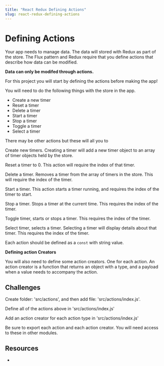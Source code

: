 ```yaml
---
title: "React Redux Defining Actions"
slug: react-redux-defining-actions
---
```


# Defining Actions

Your app needs to manage data. The data will stored with Redux 
as part of the store. The Flux pattern and Redux require that 
you define actions that describe how data can be modified.

**Data can only be modifed through actions.**

For this project you will start by defining the actions before 
making the app! 
 
You will need to do the following things with the store in the app. 
 
- Create a new timer
- Reset a timer 
- Delete a timer
- Start a timer 
- Stop a timer 
- Toggle a timer 
- Select a timer 
 
There may be other actions but these will all you to 

Create new timers. Creating a timer will add a new timer object to 
an array of timer objects held by the store. 

Reset a timer to 0. This action will require the index of that timer. 

Delete a timer. Removes a timer from the array of timers in the 
store. This will require the index of the timer. 

Start a timer. This action starts a timer running, and requires the 
index of the timer to start. 

Stop a timer. Stops a timer at the current time. This requires 
the index of the timer. 

Toggle timer, starts or stops a timer. This requires the index of 
the timer. 

Select timer, selects a timer. Selecting a timer will display 
details about that timer. This requires the index of the timer. 

Each action should be defined as a `const` with string value.  

**Defining action Creators**

You will also need to define some action creators. One for each 
action. An action creator is a function that returns an object 
with a type, and a payload when a value needs to accompany the
action. 

## Challenges 

Create folder: 'src/actions', and then add file: 'src/actions/index.js'. 

Define all of the actions above in 'src/actions/index.js'

Add an action creator for each action type in 'src/actions/index.js'

Be sure to export each action and each action creator. You will need 
access to these in other modules. 

## Resources 

- 



